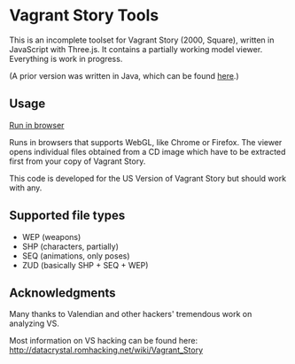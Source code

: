 # Vagrant Story Tools

This is an incomplete toolset for Vagrant Story (2000, Square),
written in JavaScript with Three.js.
It contains a partially working model viewer.
Everything is work in progress.

(A prior version was written in Java, which can be found [here](https://github.com/morris/vstools-java).)

## Usage

[Run in browser](rawgit.com/morris/vstools/master/index.html)

Runs in browsers that supports WebGL, like Chrome or Firefox.
The viewer opens individual files obtained from a CD image
which have to be extracted first from your copy of Vagrant Story.

This code is developed for the US Version of Vagrant Story but should work with any.

## Supported file types

- WEP (weapons)
- SHP (characters, partially)
- SEQ (animations, only poses)
- ZUD (basically SHP + SEQ + WEP)

## Acknowledgments

Many thanks to Valendian and other hackers' tremendous work on analyzing VS.

Most information on VS hacking can be found here:
http://datacrystal.romhacking.net/wiki/Vagrant_Story
